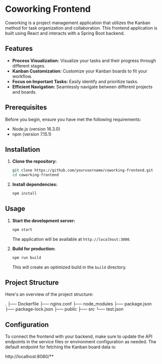 # Coworking Frontend

Coworking is a project management application that utilizes the Kanban method for task organization and collaboration. This frontend application is built using React and interacts with a Spring Boot backend.

## Features

- **Process Visualization:** Visualize your tasks and their progress through different stages.
- **Kanban Customization:** Customize your Kanban boards to fit your workflow.
- **Focus on Important Tasks:** Easily identify and prioritize tasks.
- **Efficient Navigation:** Seamlessly navigate between different projects and boards.

## Prerequisites

Before you begin, ensure you have met the following requirements:

- Node.js (version 16.3.0)
- npm (version 7.15.1)

## Installation

1. **Clone the repository:**

    ```bash
    git clone https://github.com/yourusername/coworking-frontend.git
    cd coworking-frontend
    ```

2. **Install dependencies:**

    ```bash
    npm install
    ```

## Usage

1. **Start the development server:**

    ```bash
    npm start
    ```

    The application will be available at `http://localhost:3000`.

2. **Build for production:**

    ```bash
    npm run build
    ```

    This will create an optimized build in the `build` directory.

## Project Structure

Here's an overview of the project structure:

.
├── Dockerfile
├── nginx.conf
├── node_modules
├── package.json
├── package-lock.json
├── public
├── src
└── test.json


## Configuration

To connect the frontend with your backend, make sure to update the API endpoints in the service files or environment configuration as needed. The default endpoint for fetching the Kanban board data is:

http://localhost:8080/**

